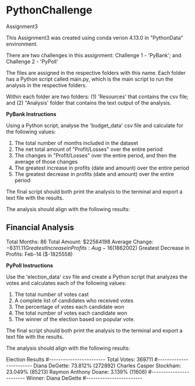# PythonChallenge
Assignment3

This Assignment3 was created using conda verion 4.13.0 in "PythonData" environment.

There are two challenges in this assignment: 
Challenge 1 - 'PyBank'; and 
Challenge 2 - 'PyPoll'

The files are assigned in the respective folders with this name.
Each folder has a Python script called main.py, which is the main script to run the analysis in the respective folders.

Within each folder are two folders: (1) 'Resources' that contains the csv file; and (2) "Analysis' folder that contains the text output of the analysis.


**PyBank Instructions**

Using a Python script, analyse the 'budget_data' csv file and calculate for the following values:

1. The total number of months included in the dataset
2. The net total amount of "Profit/Losses" over the entire period
3. The changes in "Profit/Losses" over the entire period, and then the average of those changes
4. The greatest increase in profits (date and amount) over the entire period
5. The greatest decrease in profits (date and amount) over the entire period

The final script should both print the analysis to the terminal and export a text file with the results.

The analysis should align with the following results:

Financial Analysis
----------------------------
Total Months: 86
Total Amount: $22564198
Average Change: $-8311.11
Greatest Increase in Profits: Aug-16 ($1862002)
Greatest Decrease in Profits: Feb-14 ($-1825558)


**PyPoll Instructions**

Use the 'election_data' csv file and create a Python script that analyzes the votes and calculates each of the following values:

1. The total number of votes cast
2. A complete list of candidates who received votes
3. The percentage of votes each candidate won
4. The total number of votes each candidate won
5. The winner of the election based on popular vote.
 
The final script should both print the analysis to the terminal and export a text file with the results.

The analysis should align with the following results:

Election Results
#------------------------
Total Votes: 369711
#------------------------
Diana DeGette: 73.812% (272892)
Charles Casper Stockham: 23.049% (85213)
Raymon Anthony Doane: 3.139% (11606)
#------------------------
Winner: Diana DeGette
#------------------------



